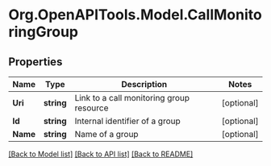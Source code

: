 
# Org.OpenAPITools.Model.CallMonitoringGroup

## Properties

Name | Type | Description | Notes
------------ | ------------- | ------------- | -------------
**Uri** | **string** | Link to a call monitoring group resource | [optional] 
**Id** | **string** | Internal identifier of a group | [optional] 
**Name** | **string** | Name of a group | [optional] 

[[Back to Model list]](../README.md#documentation-for-models)
[[Back to API list]](../README.md#documentation-for-api-endpoints)
[[Back to README]](../README.md)

